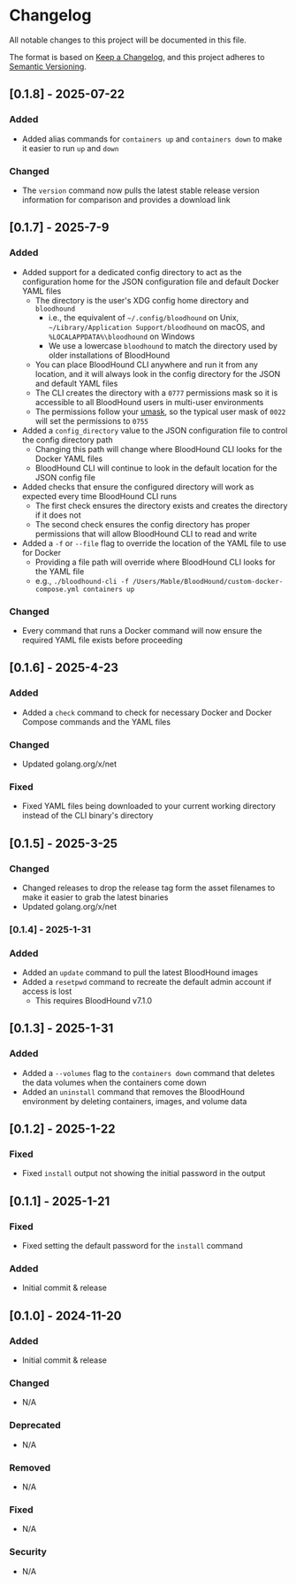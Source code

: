 # Changelog
All notable changes to this project will be documented in this file.

The format is based on [Keep a Changelog](https://keepachangelog.com/en/1.0.0/),
and this project adheres to [Semantic Versioning](https://semver.org/spec/v2.0.0.html).

## [0.1.8] - 2025-07-22

### Added

* Added alias commands for `containers up` and `containers down` to make it easier to run `up` and `down`

### Changed

* The `version` command now pulls the latest stable release version information for comparison and provides a download link

## [0.1.7] - 2025-7-9

### Added

* Added support for a dedicated config directory to act as the configuration home for the JSON configuration file and default Docker YAML files
  * The directory is the user's XDG config home directory and `bloodhound`
    * i.e., the equivalent of `~/.config/bloodhound` on Unix, \
      `~/Library/Application Support/bloodhound` on macOS, and \
      `%LOCALAPPDATA%\bloodhound` on Windows
    * We use a lowercase `bloodhound` to match the directory used by older installations of BloodHound
  * You can place BloodHound CLI anywhere and run it from any location, and it will always look in the config directory for the JSON and default YAML files
  * The CLI creates the directory with a `0777` permissions mask so it is accessible to all BloodHound users in multi-user environments
  * The permissions follow your [umask](https://man7.org/linux/man-pages/man2/umask.2.html), so the typical user mask of `0022` will set the permissions to `0755`
* Added a `config_directory` value to the JSON configuration file to control the config directory path
  * Changing this path will change where BloodHound CLI looks for the Docker YAML files
  * BloodHound CLI will continue to look in the default location for the JSON config file 
* Added checks that ensure the configured directory will work as expected every time BloodHound CLI runs
  * The first check ensures the directory exists and creates the directory if it does not
  * The second check ensures the config directory has proper permissions that will allow BloodHound CLI to read and write
* Added a `-f` or `--file` flag to override the location of the YAML file to use for Docker
  * Providing a file path will override where BloodHound CLI looks for the YAML file
  * e.g., `./bloodhound-cli -f /Users/Mable/BloodHound/custom-docker-compose.yml containers up`

### Changed

* Every command that runs a Docker command will now ensure the required YAML file exists before proceeding

## [0.1.6] - 2025-4-23

### Added

* Added a `check` command to check for necessary Docker and Docker Compose commands and the YAML files

### Changed

* Updated golang.org/x/net

### Fixed

* Fixed YAML files being downloaded to your current working directory instead of the CLI binary's directory

## [0.1.5] - 2025-3-25

### Changed

* Changed releases to drop the release tag form the asset filenames to make it easier to grab the latest binaries
* Updated golang.org/x/net

### [0.1.4] - 2025-1-31

### Added

* Added an `update` command to pull the latest BloodHound images
* Added a `resetpwd` command to recreate the default admin account if access is lost
  * This requires BloodHound v7.1.0

## [0.1.3] - 2025-1-31

### Added

* Added a `--volumes` flag to the `containers down` command that deletes the data volumes when the containers come down
* Added an `uninstall` command that removes the BloodHound environment by deleting containers, images, and volume data

## [0.1.2] - 2025-1-22

### Fixed

* Fixed `install` output not showing the initial password in the output

## [0.1.1] - 2025-1-21

### Fixed

* Fixed setting the default password for the `install` command

### Added

* Initial commit & release

## [0.1.0] - 2024-11-20

### Added

* Initial commit & release

### Changed

* N/A

### Deprecated

* N/A

### Removed

* N/A

### Fixed

* N/A

### Security

* N/A
